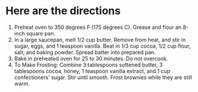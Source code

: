 # Here are the directions 
1. Preheat oven to 350 degrees F (175 degrees C). Grease and flour an 8-inch square pan.
2. In a large saucepan, melt 1/2 cup butter. Remove from heat, and stir in sugar, eggs, and 1 teaspoon vanilla. Beat in 1/3 cup cocoa, 1/2 cup flour, salt, and baking powder. Spread batter into prepared pan.
3. Bake in preheated oven for 25 to 30 minutes. Do not overcook.
4. To Make Frosting: Combine 3 tablespoons softened butter, 3 tablespoons cocoa, honey, 1 teaspoon vanilla extract, and 1 cup confectioners' sugar. Stir until smooth. Frost brownies while they are still warm.

